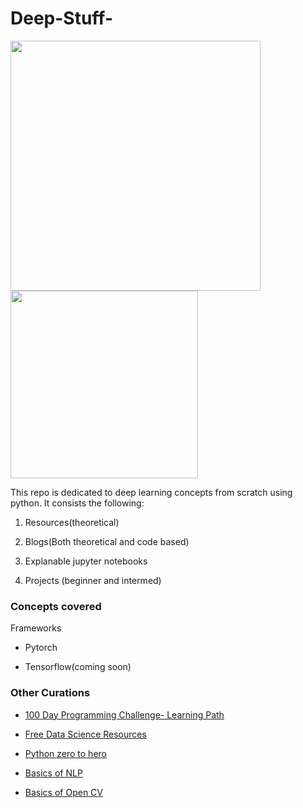# Deep-Stuff-

<img src="https://github.com/bhav09/deep-stuff/blob/master/static/nn.jpg" width="400"/><img src="https://github.com/bhav09/deep-stuff/blob/master/static/cerebrum.jpg" width="300"/>

This repo is dedicated to deep learning concepts from scratch using python. It consists the following:

1. Resources(theoretical)

2. Blogs(Both theoretical and code based)

3. Explanable jupyter notebooks

4. Projects (beginner and intermed)


### Concepts covered

Frameworks

* Pytorch

* Tensorflow(coming soon)

### Other Curations

* [100 Day Programming Challenge- Learning Path](https://github.com/bhav09/100dayProgrammingChallenge_LearningPath)

* [Free Data Science Resources](https://github.com/bhav09/FREE-Data-Science-Resources)

* [Python zero to hero](https://github.com/bhav09/python_zero_to_hero)

* [Basics of NLP](https://github.com/bhav09/NLP_basics)

* [Basics of Open CV](https://github.com/bhav09/OpenCV_template)
